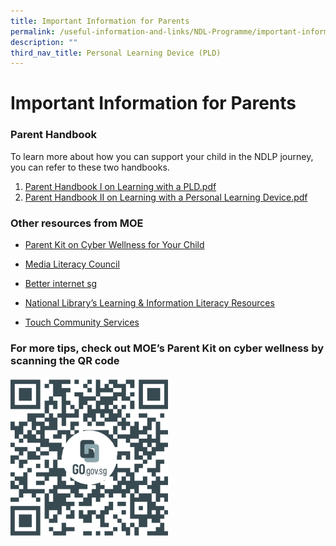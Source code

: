 ```yaml
---
title: Important Information for Parents
permalink: /useful-information-and-links/NDL-Programme/important-information-for-parents/
description: ""
third_nav_title: Personal Learning Device (PLD)
---
```

# **Important Information for Parents**

### Parent Handbook

To learn more about how you can support your child in the NDLP journey, you can refer to these two handbooks.  
1. [Parent Handbook I on Learning with a PLD.pdf](/files/Parent%20Handbook%20I%20on%20Learning%20with%20a%20PLD.pdf)  
2. [Parent Handbook II on Learning with a Personal Learning Device.pdf](/files/Parent%20Handbook%20II%20on%20Learning%20with%20a%20Personal%20Learning%20Device.pdf)  

### Other resources from MOE


*   [Parent Kit on Cyber Wellness for Your Child](https://go.gov.sg/moe-cyber-wellness)

*   [Media Literacy Council](https://www.moe.gov.sg/programmes/cyber-wellness/)&nbsp;

*   [Better internet sg](https://go.gov.sg/better-internet-sg)

*   [National Library’s Learning &amp; Information Literacy Resources](https://sure.nlb.gov.sg/)

*   [Touch Community Services](https://help123.sg/)

### For more tips, check out MOE’s Parent Kit&nbsp;on cyber wellness by scanning the QR code

<img src="/images/MOE%20Parents%20Kit.png" style="width:50%">